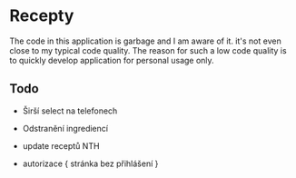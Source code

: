 # Recepty

The code in this application is garbage and I am aware of it. it's not even close to my typical code quality. The reason for such a low code quality is to quickly develop application for personal usage only.


## Todo



   + Širší select na telefonech
   + Odstranění ingrediencí
   + update receptů NTH


   + autorizace {
      stránka bez přihlášení
   }


